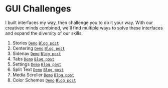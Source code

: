 # GUI Challenges
I built interfaces my way, then challenge you to do it your way. With our creativec minds combined, we'll find multiple ways to solve these interfaces and expand the diversity of our skills.

1. Stories [`Demo`](https://gui-challenges.web.app/stories/dist/) [`Blog post`](https://web.dev/building-a-stories-component/)
2. Centering [`Demo`](https://gui-challenges.web.app/centering/dist/) [`Blog post`](https://web.dev/centering-in-css/)
3. Sidenav [`Demo`](https://gui-challenges.web.app/sidenav/dist/) [`Blog post`](https://web.dev/building-a-sidenav-component/)
4. Tabs [`Demo`](https://gui-challenges.web.app/tabs/dist/) [`Blog post`](https://web.dev/building-a-tabs-component/)
5. Settings [`Demo`](https://gui-challenges.web.app/settings/dist/) [`Blog post`](https://web.dev/building-a-settings-component/)
6. Split Text [`Demo`](https://gui-challenges.web.app/split-text/dist/) [`Blog post`](https://web.dev/building-split-text-animations/)
7. Media Scroller [`Demo`](https://gui-challenges.web.app/media-scroller/dist/) [`Blog post`](https://web.dev/building-a-media-scroller-component/)
8. Color Schemes [`Demo`](https://gui-challenges.web.app/color-schemes/dist/) [`Blog post`](https://web.dev/building-a-color-scheme/)
